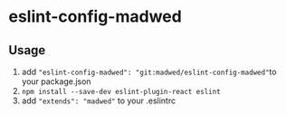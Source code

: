 # eslint-config-madwed

## Usage

1. add `"eslint-config-madwed": "git:madwed/eslint-config-madwed"`to your package.json
2. `npm install --save-dev eslint-plugin-react eslint`
3. add `"extends": "madwed"` to your .eslintrc
